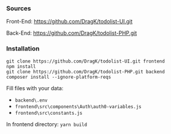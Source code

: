 ### Sources
Front-End: https://github.com/DragK/todolist-UI.git

Back-End: https://github.com/DragK/todolist-PHP.git

### Installation

```
git clone https://github.com/DragK/todolist-UI.git frontend
npm install
git clone https://github.com/DragK/todolist-PHP.git backend
composer install --ignore-platform-reqs
```

Fill files with your data:
* `backend\.env`
* `frontend\src\components\Auth\auth0-variables.js`
* `frontend\src\constants.js`

In frontend directory:
`yarn build`